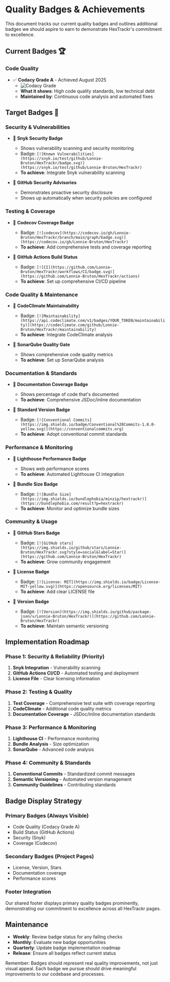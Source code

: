 # Quality Badges & Achievements

This document tracks our current quality badges and outlines additional badges we should aspire to earn to demonstrate HexTrackr's commitment to excellence.

## Current Badges 🏆

### Code Quality

- ✅ **Codacy Grade A** - Achieved August 2025
  - ![Codacy Grade](https://app.codacy.com/project/badge/Grade/1ba09700c14c4926a696073a2f495189)
  - **What it shows**: High code quality standards, low technical debt
  - **Maintained by**: Continuous code analysis and automated fixes

## Target Badges 🎯

### Security & Vulnerabilities

- 🎯 **Snyk Security Badge**
  - Shows vulnerability scanning and security monitoring
  - Badge: `[![Known Vulnerabilities](https://snyk.io/test/github/Lonnie-Bruton/HexTrackr/badge.svg)](https://snyk.io/test/github/Lonnie-Bruton/HexTrackr)`
  - **To achieve**: Integrate Snyk vulnerability scanning

- 🎯 **GitHub Security Advisories**
  - Demonstrates proactive security disclosure
  - Shows up automatically when security policies are configured

### Testing & Coverage

- 🎯 **Codecov Coverage Badge**
  - Badge: `[![codecov](https://codecov.io/gh/Lonnie-Bruton/HexTrackr/branch/main/graph/badge.svg)](https://codecov.io/gh/Lonnie-Bruton/HexTrackr)`
  - **To achieve**: Add comprehensive tests and coverage reporting

- 🎯 **GitHub Actions Build Status**
  - Badge: `[![CI](https://github.com/Lonnie-Bruton/HexTrackr/workflows/CI/badge.svg)](https://github.com/Lonnie-Bruton/HexTrackr/actions)`
  - **To achieve**: Set up comprehensive CI/CD pipeline

### Code Quality & Maintenance

- 🎯 **CodeClimate Maintainability**
  - Badge: `[![Maintainability](https://api.codeclimate.com/v1/badges/YOUR_TOKEN/maintainability)](https://codeclimate.com/github/Lonnie-Bruton/HexTrackr/maintainability)`
  - **To achieve**: Integrate CodeClimate analysis

- 🎯 **SonarQube Quality Gate**
  - Shows comprehensive code quality metrics
  - **To achieve**: Set up SonarQube analysis

### Documentation & Standards

- 🎯 **Documentation Coverage Badge**
  - Shows percentage of code that's documented
  - **To achieve**: Comprehensive JSDoc/inline documentation

- 🎯 **Standard Version Badge**
  - Badge: `[![Conventional Commits](https://img.shields.io/badge/Conventional%20Commits-1.0.0-yellow.svg)](https://conventionalcommits.org)`
  - **To achieve**: Adopt conventional commit standards

### Performance & Monitoring

- 🎯 **Lighthouse Performance Badge**
  - Shows web performance scores
  - **To achieve**: Automated Lighthouse CI integration

- 🎯 **Bundle Size Badge**
  - Badge: `[![Bundle Size](https://img.shields.io/bundlephobia/minzip/hextrackr)](https://bundlephobia.com/result?p=hextrackr)`
  - **To achieve**: Monitor and optimize bundle sizes

### Community & Usage

- 🎯 **GitHub Stars Badge**
  - Badge: `[![GitHub stars](https://img.shields.io/github/stars/Lonnie-Bruton/HexTrackr.svg?style=social&label=Star)](https://github.com/Lonnie-Bruton/HexTrackr)`
  - **To achieve**: Grow community engagement

- 🎯 **License Badge**
  - Badge: `[![License: MIT](https://img.shields.io/badge/License-MIT-yellow.svg)](https://opensource.org/licenses/MIT)`
  - **To achieve**: Add clear LICENSE file

- 🎯 **Version Badge**
  - Badge: `[![Version](https://img.shields.io/github/package-json/v/Lonnie-Bruton/HexTrackr)](https://github.com/Lonnie-Bruton/HexTrackr)`
  - **To achieve**: Maintain semantic versioning

## Implementation Roadmap

### Phase 1: Security & Reliability (Priority)

1. **Snyk Integration** - Vulnerability scanning
2. **GitHub Actions CI/CD** - Automated testing and deployment
3. **License File** - Clear licensing information

### Phase 2: Testing & Quality

1. **Test Coverage** - Comprehensive test suite with coverage reporting
2. **CodeClimate** - Additional code quality metrics
3. **Documentation Coverage** - JSDoc/inline documentation standards

### Phase 3: Performance & Monitoring

1. **Lighthouse CI** - Performance monitoring
2. **Bundle Analysis** - Size optimization
3. **SonarQube** - Advanced code analysis

### Phase 4: Community & Standards

1. **Conventional Commits** - Standardized commit messages
2. **Semantic Versioning** - Automated version management
3. **Community Guidelines** - Contributing standards

## Badge Display Strategy

### Primary Badges (Always Visible)

- Code Quality (Codacy Grade A)
- Build Status (GitHub Actions)
- Security (Snyk)
- Coverage (Codecov)

### Secondary Badges (Project Pages)

- License, Version, Stars
- Documentation coverage
- Performance scores

### Footer Integration

Our shared footer displays primary quality badges prominently, demonstrating our commitment to excellence across all HexTrackr pages.

## Maintenance

- **Weekly**: Review badge status for any failing checks
- **Monthly**: Evaluate new badge opportunities
- **Quarterly**: Update badge implementation roadmap
- **Release**: Ensure all badges reflect current status

Remember: Badges should represent real quality improvements, not just visual appeal. Each badge we pursue should drive meaningful improvements to our codebase and processes.
